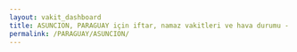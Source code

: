 ```yaml
---
layout: vakit_dashboard
title: ASUNCION, PARAGUAY için iftar, namaz vakitleri ve hava durumu - ilçe/eyalet seç
permalink: /PARAGUAY/ASUNCION/
---
```


<script type="text/javascript">
  var GLOBAL_COUNTRY = 'PARAGUAY';
  var GLOBAL_CITY = 'ASUNCION';
  var GLOBAL_STATE = '';
  var lat = 72;
  var lon = 21;
</script>
